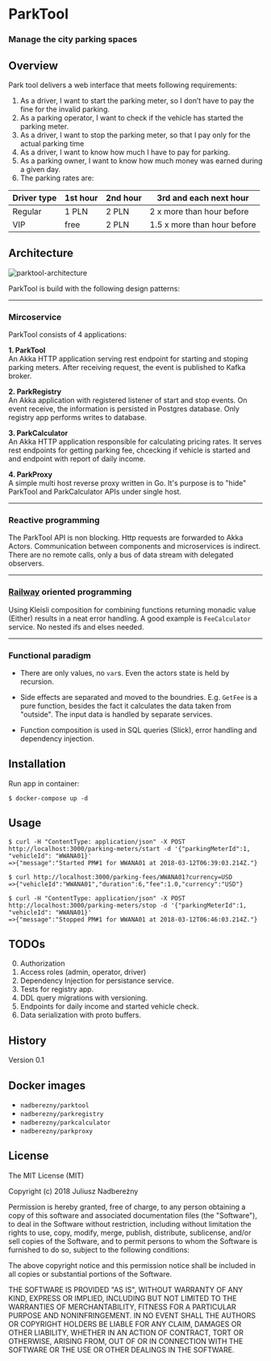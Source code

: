 
# ParkTool
### Manage the city parking spaces

## Overview
Park tool delivers a web interface that meets following requirements:
1. As a driver, I want to start the parking meter, so I don’t have to pay the fine for the invalid
parking.
2. As a parking operator, I want to check if the vehicle has started the parking meter.
3. As a driver, I want to stop the parking meter, so that I pay only for the actual parking time
4. As a driver, I want to know how much I have to pay for parking.
5. As a parking owner, I want to know how much money was earned during a given day.
6. The parking rates are:
  
| Driver type | 1st hour | 2nd hour | 3rd and each next hour      |   
|-------------|----------|----------|-----------------------------|
| Regular     | 1 PLN    | 2 PLN    | 2 x more than hour before   |
| VIP         | free     | 2 PLN    | 1.5 x more than hour before | 

## Architecture
![parktool-architecture](https://www.bikepics.com/pics/2018/03/12/bikepics-2806601-full.jpg)


ParkTool is build with the following design patterns:  
___
### Mircoservice
ParkTool consists of 4 applications:  

**1. ParkTool**  
An Akka HTTP application serving rest endpoint for starting and stoping parking meters. After receiving request, the event is published to Kafka broker.  
 
**2. ParkRegistry**  
An Akka application with registered listener of start and stop events. On event receive, the information is persisted in Postgres database. Only registry app performs writes to database. 

**3. ParkCalculator**  
An Akka HTTP application responsible for calculating pricing rates. It serves rest endpoints for getting parking fee, chcecking if vehicle is started and and endpoint with report of daily income. 

**4. ParkProxy**  
A simple multi host reverse proxy written in Go. It's purpose is to "hide" ParkTool and ParkCalculator APIs under single host.
___
### Reactive programming
The ParkTool API is non blocking. Http requests are forwarded to Akka Actors. Communication between components and microservices is indirect. There are no remote calls, only a bus of data stream with delegated observers.
___
### [Railway](https://fsharpforfunandprofit.com/rop/) oriented programming
Using Kleisli composition for combining functions returning monadic value (Either) results in a neat error handling. A good example is `FeeCalculator` service. No nested ifs and elses needed. 

___
### Functional paradigm
- There are only values, no `var`s. Even the actors state is held by recursion.  
- Side effects are separated and moved to the boundries. E.g. `GetFee` is a pure function, besides the fact it calculates the data taken from "outside". The input data is handled by separate services. 

- Function composition is used in SQL queries (Slick), error handling and dependency injection.

 
## Installation

Run app in container:
```
$ docker-compose up -d
```

## Usage
```
$ curl -H "ContentType: application/json" -X POST http://localhost:3000/parking-meters/start -d '{"parkingMeterId":1, "vehicleId": "WWANA01}'
=>{"message":"Started PM#1 for WWANA01 at 2018-03-12T06:39:03.214Z."}

$ curl http://localhost:3000/parking-fees/WWANA01?currency=USD
=>{"vehicleId":"WWANA01","duration":6,"fee":1.0,"currency":"USD"}

$ curl -H "ContentType: application/json" -X POST http://localhost:3000/parking-meters/stop -d '{"parkingMeterId":1, "vehicleId": "WWANA01}'
=>{"message":"Stopped PM#1 for WWANA01 at 2018-03-12T06:46:03.214Z."}
```
## TODOs
0. Authorization
1. Access roles (admin, operator, driver)
2. Dependency Injection for persistance service.
3. Tests for registry app.
4. DDL query migrations with versioning.
5. Endpoints for daily income and started vehicle check.
6. Data serialization with proto buffers.

## History
Version 0.1

## Docker images
- `nadberezny/parktool`
- `nadberezny/parkregistry`
- `nadberezny/parkcalculator`
- `nadberezny/parkproxy`
 
## License
The MIT License (MIT)

Copyright (c) 2018 Juliusz Nadbereżny

Permission is hereby granted, free of charge, to any person obtaining a copy of this software and associated documentation files (the "Software"), to deal in the Software without restriction, including without limitation the rights to use, copy, modify, merge, publish, distribute, sublicense, and/or sell copies of the Software, and to permit persons to whom the Software is furnished to do so, subject to the following conditions:

The above copyright notice and this permission notice shall be included in all copies or substantial portions of the Software.

THE SOFTWARE IS PROVIDED "AS IS", WITHOUT WARRANTY OF ANY KIND, EXPRESS OR IMPLIED, INCLUDING BUT NOT LIMITED TO THE WARRANTIES OF MERCHANTABILITY, FITNESS FOR A PARTICULAR PURPOSE AND NONINFRINGEMENT. IN NO EVENT SHALL THE AUTHORS OR COPYRIGHT HOLDERS BE LIABLE FOR ANY CLAIM, DAMAGES OR OTHER LIABILITY, WHETHER IN AN ACTION OF CONTRACT, TORT OR OTHERWISE, ARISING FROM, OUT OF OR IN CONNECTION WITH THE SOFTWARE OR THE USE OR OTHER DEALINGS IN THE SOFTWARE.